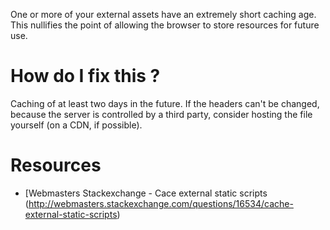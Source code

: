 One or more of your external assets have an extremely short caching age. This nullifies the point of allowing the browser to store resources for future use.

# How do I fix this ?

Caching of at least two days in the future. If the headers can't be changed, because the server is controlled by a third party, consider hosting the file yourself (on a CDN, if possible).

# Resources

* [Webmasters Stackexchange - Cace external static scripts (http://webmasters.stackexchange.com/questions/16534/cache-external-static-scripts)
